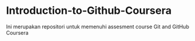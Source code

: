 # Introduction-to-Github-Coursera
Ini merupakan repositori untuk memenuhi assesment course Git and GitHub Coursera
